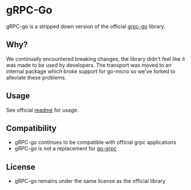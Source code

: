 # gRPC-Go

gRPC-go is a stripped down version of the official [grpc-go](https://github.com/grpc/grpc-go) library.

## Why?

We continually encountered breaking changes, the library didn't feel like it was made to be used by developers. 
The transport was moved to an internal package which broke support for go-micro so we've forked to alleviate these problems.

## Usage

See official [readme](https://github.com/grpc/grpc-go) for usage.

## Compatibility

- gRPC-go continues to be compatible with official grpc applications
- gRPC-go is not a replacement for [go-grpc](https://github.com/micro/go-grpc)

## License

- gRPC-go remains under the same license as the official library
